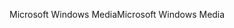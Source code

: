 <span data-ttu-id="76539-101">Microsoft Windows Media</span><span class="sxs-lookup"><span data-stu-id="76539-101">Microsoft Windows Media</span></span>